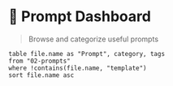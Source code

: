 # 🎯 Prompt Dashboard
> Browse and categorize useful prompts

```dataview
table file.name as "Prompt", category, tags
from "02-prompts"
where !contains(file.name, "template")
sort file.name asc
```